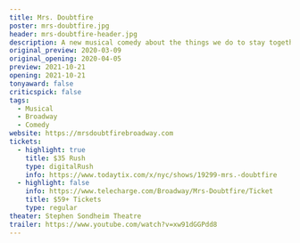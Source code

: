```yaml
---
title: Mrs. Doubtfire
poster: mrs-doubtfire.jpg
header: mrs-doubtfire-header.jpg
description: A new musical comedy about the things we do to stay together.
original_preview: 2020-03-09
original_opening: 2020-04-05
preview: 2021-10-21
opening: 2021-10-21
tonyaward: false
criticspick: false
tags: 
  - Musical
  - Broadway
  - Comedy
website: https://mrsdoubtfirebroadway.com
tickets:
  - highlight: true
    title: $35 Rush
    type: digitalRush
    info: https://www.todaytix.com/x/nyc/shows/19299-mrs.-doubtfire
  - highlight: false
    info: https://www.telecharge.com/Broadway/Mrs-Doubtfire/Ticket
    title: $59+ Tickets
    type: regular
theater: Stephen Sondheim Theatre
trailer: https://www.youtube.com/watch?v=xw91dGGPdd8
---
```

